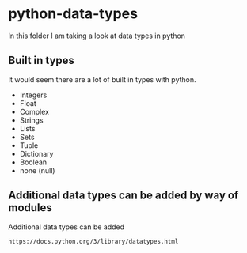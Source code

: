 # python-data-types

In this folder I am taking a look at data types in python

## Built in types

It would seem there are a lot of built in types with python.

* Integers
* Float
* Complex
* Strings
* Lists
* Sets
* Tuple
* Dictionary
* Boolean
* none (null)


## Additional data types can be added by way of modules

Additional data types can be added

```
https://docs.python.org/3/library/datatypes.html
```